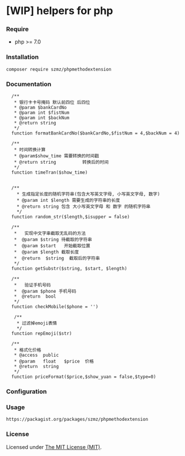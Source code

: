 [WIP] helpers for php
======

### Require

- php >= 7.0

### Installation

```shell
composer require szmz/phpmethodextension
```

### Documentation

```shell
  /**
   * 银行卡卡号掩码 默认前四位 后四位
   * @param $bankCardNo
   * @param int $fistNum
   * @param int $backNum
   * @return string
   */
  function formatBankCardNo($bankCardNo,$fistNum = 4,$backNum = 4)

  /**
   * 时间转换计算
   * @param$show_time 需要转换的时间戳
   * @return string          转换后的时间
   */
  function timeTran($show_time)
    
    
  /**
    * 生成指定长度的随机字符串(包含大写英文字母, 小写英文字母, 数字)
    * @param int $length 需要生成的字符串的长度
    * @return string 包含 大小写英文字母 和 数字 的随机字符串
    */
  function random_str($length,$isupper = false)
    
  /**
   *   实现中文字串截取无乱码的方法
   *  @param $string 待截取的字符串
   *  @param $start   开始截取位置
   *  @param $length 截取长度
   *  @return  $string  截取后的字符串
   */
  function getSubstr($string, $start, $length)
  
  /**
   *   验证手机号码
   *  @param $phone 手机号码
   *  @return  bool   
   */
  function checkMobile($phone = '')
  
   /**
    * 过滤掉emoji表情
    */
  function repEmoji($str)
  
  /**
   * 格式化价格
   * @access  public
   * @param   float   $price  价格
   * @return  string
   */
  function priceFormat($price,$show_yuan = false,$type=0)

```

### Configuration

### Usage
```
https://packagist.org/packages/szmz/phpmethodextension
```

### License

Licensed under [The MIT License (MIT)](LICENSE).
